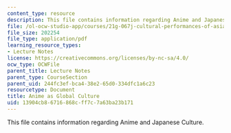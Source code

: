 ```yaml
---
content_type: resource
description: This file contains information regarding Anime and Japanese Culture.
file: /ol-ocw-studio-app/courses/21g-067j-cultural-performances-of-asia-fall-2005/13904cb86716868cff7c7a63ba23b171_MIT21G_067JF05_l2_anime.pdf
file_size: 202254
file_type: application/pdf
learning_resource_types:
- Lecture Notes
license: https://creativecommons.org/licenses/by-nc-sa/4.0/
ocw_type: OCWFile
parent_title: Lecture Notes
parent_type: CourseSection
parent_uid: 244fc3ef-bca4-38e2-65d0-334dfc1a6c23
resourcetype: Document
title: Anime as Global Culture
uid: 13904cb8-6716-868c-ff7c-7a63ba23b171
---
```

This file contains information regarding Anime and Japanese Culture.